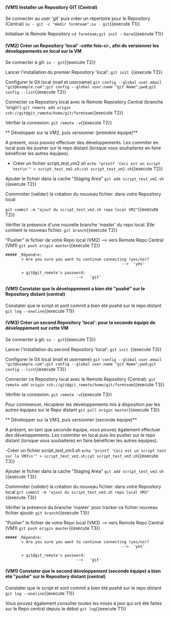 

#### (VM1) Installer un Repository GIT (Central) 

Se connecter au user 'git' puis créer un répertoire pour le Repository (Central)
  `su - git -c "mkdir formteam";su - git`{{execute T1}}
 
 Initialiser le Remote Repository
  `cd formteam;git init --bare`{{execute T1}}

#### (VM2) Créer un Repository 'local' -cette fois-ci-, afin de versionner les développements en local sur la VM

 Se connecter à git:
 `su - git`{{execute T2}}
   
 Lancer l'installation du premier Repository 'local':
 `git init `{{execute T2}}
 
 Configurer le Git local (mail et username)
 `git config --global user.email "git@example.com";git config --global user.name "git Name";pwd;git config --list`{{execute T2}}   
 
 Connecter ce Repository local avec le Remote Repository Central  (branche 'origin')
 `git remote add origin ssh://git@git_remote/home/git/formteam`{{execute T2}}

 Vérifier la connexion:
 `git remote -v`{{execute T2}}
 
** Développer sur la VM2, puis versionner (première équipe)**
 
 A présent, vous pouvez  effectuer des développements.
 Les commiter en local puis les pusher sur le repo distant (lorsque vous souhaiterez en faire bénéficier les autres équipes).  

 - Créer un fichier script_test_vm2.sh
 `echo "printf 'Ceci est un script test\n'" > script_test_vm2.sh;cat script_test_vm2.sh`{{execute T2}}
 
 Ajouter le fichier dans la cache "Staging Area"
 `git add script_test_vm2.sh `{{execute T2}}
 
 Commmiter (valider) la création du nouveau fichier: dans votre Repository local 
 
 `git commit -m "ajout du script_test_vm2.sh repo local VM2"`{{execute T2}}
   
 Vérifier la présence d'une nouvelle branche 'master' du repo local. Elle contient le nouveau fichier.
 `git branch`{{execute T2}}
 
 "Pusher" le fichier de votre Repo local (VM2) --> vers Remote Repo Central (VM1)
 `git push origin master`{{execute T2}}
 
    ##### _Répondre:
           > Are you sure you want to continue connecting (yes/no)? 
                                                       -->  'yes'
 
           > git@git_remote's password: 
                                   -->   'git'
 
 
 
 
#### (VM1) Constater que le développement a bien été "pushé" sur le Repository distant (central) 
 Constater que le script et sont commit a bien été pushé sur le repo distant
 `git log --oneline`{{execute T1}}




#### (VM3) Créer un second Repository 'local': pour la seconde équipe de développement sur cette VM

 Se connecter à git:
 `su - git`{{execute T3}}
   
 Lancer l'installation du second Repository 'local':
 `git init `{{execute T3}}
 
 Configurer le Git local (mail et username)
 `git config --global user.email "git@example.com";git config --global user.name "git Name";pwd;git config --list`{{execute T3}}   
 
 Connecter ce Repository local avec le Remote Repository (Central):
 `git remote add origin ssh://git@git_remote/home/git/formteam`{{execute T3}}

 Vérifier la connexion:
 `git remote -v`{{execute T3}}
 
 Pour commencer, récupèrer  les développements mis à disposition par les autres équipes sur le Repo distant
  `git pull origin master`{{execute T3}}
 
** Développer sur la VM3, puis versionner (seconde équipe)**

 A présent, en tant que seconde équipe, vous pouvez également effectuer des développements.
 Les commiter en local puis les pusher sur le repo distant (lorsque vous souhaiterez en faire bénéficier les autres équipes).  
 
 -Créer un fichier script_test_vm3.sh
 `echo "printf 'Ceci est un script test sur la VM3\n'" > script_test_vm3.sh;cat script_test_vm3.sh`{{execute T3}}
 
 Ajouter le fichier dans la cache "Staging Area"
 `git add script_test_vm3.sh `{{execute T3}}
 
 Commmiter (valider) la création du nouveau fichier: dans votre Repository local 
 `git commit -m "ajout du script_test_vm3.sh repo local VM3"`{{execute T3}}
   
 Vérifier la présence du branche 'master' pour tracker ce fichier nouveau fichier ajouté:
 `git branch`{{execute T3}}
 
 "Pusher" le fichier de votre Repo local (VM3) --> vers Remote Repo Central (VM1)
 `git push origin master`{{execute T3}}
 
    ##### _Répondre:
           > Are you sure you want to continue connecting (yes/no)? 
                                                       -->  'yes'
 
           > git@git_remote's password: 
                                   -->   'git'
 
 
 
 
 
#### (VM1) Constater que le second développement (seconde équipe) a bien été "pushé" sur le Repository distant (central) 

 Constater que le script et sont commit a bien été pushé sur le repo distant
 `git log --oneline`{{execute T1}}
 
 Vous pouvez également consulter toutes les mises à jour qui ont été faites sur le Repo central depuis le début
 `git log`{{execute T1}}

